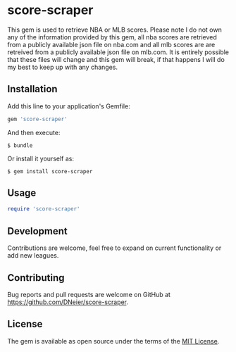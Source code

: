 # score-scraper

This gem is used to retrieve NBA or MLB scores. Please note I do not own any of the information provided by this gem, all nba scores are retrieved from a publicly available json file on nba.com and all mlb scores are are retreived from a publicly available json file on mlb.com. It is entirely possible that these files will change and this gem will break, if that happens I will do my best to keep up with any changes.

## Installation

Add this line to your application's Gemfile:

```ruby
gem 'score-scraper'
```

And then execute:

    $ bundle

Or install it yourself as:

    $ gem install score-scraper


## Usage

```ruby
require 'score-scraper'
```

## Development

Contributions are welcome, feel free to expand on current functionality or add new leagues.

## Contributing

Bug reports and pull requests are welcome on GitHub at https://github.com/DNeier/score-scraper.



## License

The gem is available as open source under the terms of the [MIT License](http://opensource.org/licenses/MIT).


